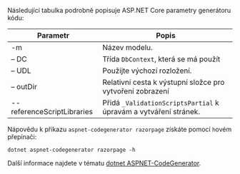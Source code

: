 <a name="codegenerator"></a>Následující tabulka podrobně popisuje ASP.NET Core parametry generátoru kódu:

| Parametr               | Popis|
| ----------------- | ------------ |
| -m  | Název modelu. |
| – DC  | Třída `DbContext`, která se má použít |
| – UDL | Použijte výchozí rozložení. |
| – outDir | Relativní cesta k výstupní složce pro vytvoření zobrazení |
| --referenceScriptLibraries | Přidá `_ValidationScriptsPartial` k úpravám a vytváření stránek. |

Nápovědu k příkazu `aspnet-codegenerator razorpage` získáte pomocí `h`ovém přepínači:

```dotnetcli
dotnet aspnet-codegenerator razorpage -h
```

Další informace najdete v tématu [dotnet ASPNET-CodeGenerator](xref:fundamentals/tools/dotnet-aspnet-codegenerator).
